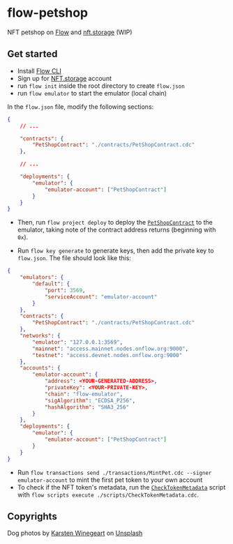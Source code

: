 # flow-petshop

NFT petshop on [Flow](https://onflow.org) and [nft.storage](https://nft.storage) (WIP)

## Get started

- Install [Flow CLI](https://docs.onflow.org/flow-cli/install/)
- Sign up for [NFT.storage](https://nft.storage) account
- run `flow init` inside the root directory to create `flow.json`
- run `flow emulator` to start the emulator (local chain)

In the `flow.json` file, modify the following sections:

```json
{
    // ...

    "contracts": {
		"PetShopContract": "./contracts/PetShopContract.cdc"
	},

    // ...

    "deployments": {
		"emulator": {
			"emulator-account": ["PetShopContract"]
		}
	}
}
```

- Then, run `flow project deploy` to deploy the [`PetShopContract`](./contracts/PetShopContract.cdc) to the emulator, taking note of the contract address returns (beginning with `0x`).

- Run `flow key generate` to generate keys, then add the private key to `flow.json`. The file should look like this:

```json
{
	"emulators": {
		"default": {
			"port": 3569,
			"serviceAccount": "emulator-account"
		}
	},
	"contracts": {
		"PetShopContract": "./contracts/PetShopContract.cdc"
	},
	"networks": {
		"emulator": "127.0.0.1:3569",
		"mainnet": "access.mainnet.nodes.onflow.org:9000",
		"testnet": "access.devnet.nodes.onflow.org:9000"
	},
	"accounts": {
		"emulator-account": {
			"address": <YOUR-GENERATED-ADDRESS>,
            "privateKey": <YOUR-PRIVATE-KEY>,
            "chain": "flow-emulator",
            "sigAlgorithm": "ECDSA_P256",
            "hashAlgorithm": "SHA3_256"
		}
	},
	"deployments": {
		"emulator": {
			"emulator-account": ["PetShopContract"]
		}
	}
}
```

- Run `flow transactions send ./transactions/MintPet.cdc --signer emulator-account` to mint the first pet token to your own account
- To check if the NFT token's metadata, run the [`CheckTokenMetadata`](./scripts/CheckTokenMetadata.cdc) script with `flow scripts execute ./scripts/CheckTokenMetadata.cdc`.

## Copyrights

Dog photos by <a href="https://unsplash.com/@karsten116?utm_source=unsplash&utm_medium=referral&utm_content=creditCopyText">Karsten Winegeart</a> on <a href="https://unsplash.com/s/photos/dog?utm_source=unsplash&utm_medium=referral&utm_content=creditCopyText">Unsplash</a>
